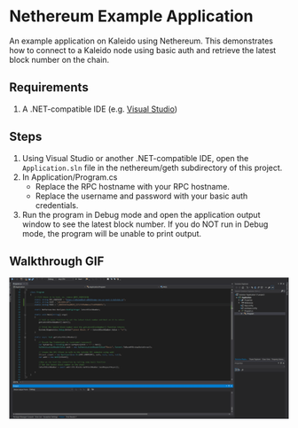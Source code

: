 # Nethereum Example Application
An example application on Kaleido using Nethereum. This demonstrates how to connect to a Kaleido node using basic auth and retrieve the latest block number on the chain.

## Requirements

1. A .NET-compatible IDE (e.g. [Visual Studio](https://visualstudio.microsoft.com/downloads/))

## Steps
1. Using Visual Studio or another .NET-compatible IDE, open the `Application.sln` file in the nethereum/geth subdirectory of this project.
1. In Application/Program.cs
   + Replace the RPC hostname with your RPC hostname.
   + Replace the username and password with your basic auth credentials.
2. Run the program in Debug mode and open the application output window to see the latest block number.  If you do NOT run in Debug mode, the program will be unable to print output.  

## Walkthrough GIF

![NethereumExample Gif](../NethereumExample.gif "Nethereum Example GIF")